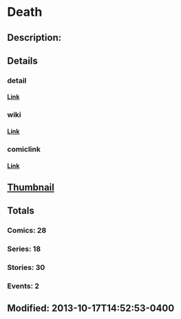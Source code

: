 # Death
## Description: 
## Details
### detail
#### [Link](http://marvel.com/characters/521/death?utm_campaign=apiRef&utm_source=225578a89fc76f3d20fbffda5d17a88d)
### wiki
#### [Link](http://marvel.com/universe/Death_(embodiment)?utm_campaign=apiRef&utm_source=225578a89fc76f3d20fbffda5d17a88d)
### comiclink
#### [Link](http://marvel.com/comics/characters/1009269/death?utm_campaign=apiRef&utm_source=225578a89fc76f3d20fbffda5d17a88d)
## [Thumbnail](http://i.annihil.us/u/prod/marvel/i/mg/5/80/526031f5a21eb.jpg)
## Totals
### Comics: 28
### Series: 18
### Stories: 30
### Events: 2
## Modified: 2013-10-17T14:52:53-0400